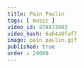```yaml
---
title: Pain Paulin
tags: [ music ]
video_id: 876873093
video_hash: 6a64a9faf7
image: pain paulin.gif
published: true
order : 29000
---
```

